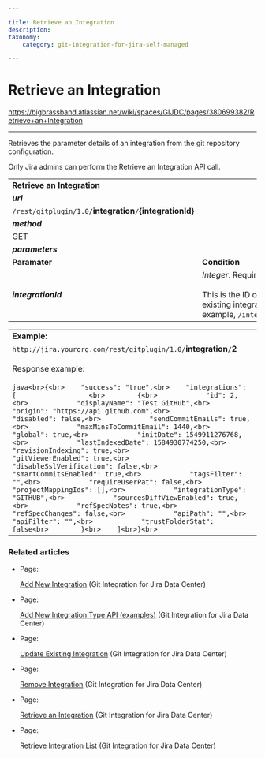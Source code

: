 ```yaml
---

title: Retrieve an Integration
description:
taxonomy:
    category: git-integration-for-jira-self-managed

---
```


# Retrieve an Integration

<https://bigbrassband.atlassian.net/wiki/spaces/GIJDC/pages/380699382/Retrieve+an+Integration>

* * *

Retrieves the parameter details of an integration from the git repository configuration.

Only Jira admins can perform the Retrieve an Integration API call.

|     |     |
| --- | --- |
| **Retrieve an Integration** |     |
| _**url**_ |     |
| `/rest/gitplugin/1.0/`**integration**`/`**{integrationId}** |     |
| _**method**_ |     |
| GET |     |
| _**parameters**_ |     |
| **Paramater** | **Condition** |
| _**integrationId**_ | _Integer_. Required.<br><br>This is the ID of the existing integration. For example, `/integration/2`. |

|     |
| --- |
| **Example:** |
| `http://jira.yourorg.com/rest/gitplugin/1.0/`**integration**`/`**2**<br><br>Response example:<br><br>```java<br>{<br>    "success": "true",<br>    "integrations": [                  <br>        {<br>            "id": 2,<br>            "displayName": "Test GitHub",<br>            "origin": "https://api.github.com",<br>            "disabled": false,<br>            "sendCommitEmails": true,<br>            "maxMinsToCommitEmail": 1440,<br>            "global": true,<br>            "initDate": 1549911276768,<br>            "lastIndexedDate": 1584930774250,<br>            "revisionIndexing": true,<br>            "gitViewerEnabled": true,<br>            "disableSslVerification": false,<br>            "smartCommitsEnabled": true,<br>            "tagsFilter": "",<br>            "requireUserPat": false,<br>            "projectMappingIds": [],<br>            "integrationType": "GITHUB",<br>            "sourcesDiffViewEnabled": true,<br>            "refSpecNotes": true,<br>            "refSpecChanges": false,<br>            "apiPath": "",<br>            "apiFilter": "",<br>            "trustFolderStat": false<br>        }<br>    ]<br>}<br>``` |

### Related articles

*   Page:
    
    [Add New Integration](/wiki/spaces/GIJDC/pages/380666461/Add+New+Integration) (Git Integration for Jira Data Center)
    
*   Page:
    
    [Add New Integration Type API (examples)](/wiki/spaces/GIJDC/pages/380666468) (Git Integration for Jira Data Center)
    
*   Page:
    
    [Update Existing Integration](/wiki/spaces/GIJDC/pages/380699347/Update+Existing+Integration) (Git Integration for Jira Data Center)
    
*   Page:
    
    [Remove Integration](/wiki/spaces/GIJDC/pages/380797346/Remove+Integration) (Git Integration for Jira Data Center)
    
*   Page:
    
    [Retrieve an Integration](/wiki/spaces/GIJDC/pages/380699382/Retrieve+an+Integration) (Git Integration for Jira Data Center)
    
*   Page:
    
    [Retrieve Integration List](/wiki/spaces/GIJDC/pages/380666487/Retrieve+Integration+List) (Git Integration for Jira Data Center)